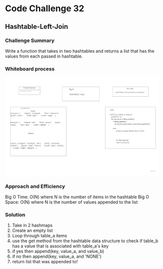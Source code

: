 # Code Challenge 32

## Hashtable-Left-Join

### Challenge Summary
Write a function that takes in two hashtables and returns a list that has the values from each passed in hashtable.

### Whiteboard process
![CC32](CC33.jpg)

### Approach and Efficiency
Big O Time: O(N) where N is the number of items in the hashtable
Big O Space: O(N) where N is the number of values appended to the list



### Solution
1. Take in 2 hashmaps
2. Create an empty list
3. Loop through table_a items
4. use the get method from the hashtable data structure to check if table_b has a value that is associated with table_a's key
5. if yes then append(key, value_a, and value_b)
6. if no then append(key, value_a, and 'NONE')
7. return list that was appended to!
